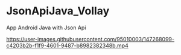 # JsonApiJava_Vollay
App Android Java with Json Api




https://user-images.githubusercontent.com/95010003/147268099-c4203b2b-f1f9-4601-9487-b8982382348b.mp4

